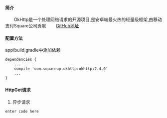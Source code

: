 #### 简介
　　OkHttp是一个处理网络请求的开源项目,是安卓端最火热的轻量级框架,由移动支付Square公司贡献
　　[GitHub地址][1]


#### 配置方法

app\build.gradle中添加依赖

``` xml
dependencies {
    ...
    compile 'com.squareup.okhttp:okhttp:2.4.0'
    ...
}
```

#### HttpGet请求

 1. 异步请求

``` java
enter code here
```

























  [1]: https://github.com/square/okhttp